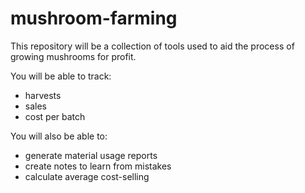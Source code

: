 # mushroom-farming

This repository will be a collection of tools used to aid the process of growing mushrooms for profit. 

You will be able to track:
-  harvests
-  sales
-  cost per batch

You will also be able to:
- generate material usage reports
- create notes to learn from mistakes
- calculate average cost-selling

 
